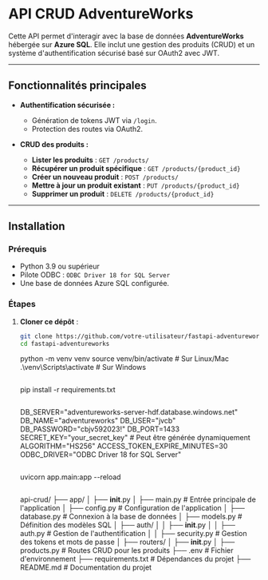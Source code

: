 # **API CRUD AdventureWorks**

Cette API permet d'interagir avec la base de données **AdventureWorks** hébergée sur **Azure SQL**. Elle inclut une gestion des produits (CRUD) et un système d'authentification sécurisé basé sur OAuth2 avec JWT.

---

## **Fonctionnalités principales**

- **Authentification sécurisée :**
  - Génération de tokens JWT via `/login`.
  - Protection des routes via OAuth2.

- **CRUD des produits :**
  - **Lister les produits** : `GET /products/`
  - **Récupérer un produit spécifique** : `GET /products/{product_id}`
  - **Créer un nouveau produit** : `POST /products/`
  - **Mettre à jour un produit existant** : `PUT /products/{product_id}`
  - **Supprimer un produit** : `DELETE /products/{product_id}`

---

## **Installation**

### **Prérequis**
- Python 3.9 ou supérieur
- Pilote ODBC : `ODBC Driver 18 for SQL Server`
- Une base de données Azure SQL configurée.

### **Étapes**
1. **Cloner ce dépôt** :
   ```bash
   git clone https://github.com/votre-utilisateur/fastapi-adventureworks.git
   cd fastapi-adventureworks

   ```
   python -m venv venv
   source venv/bin/activate  # Sur Linux/Mac
   .\\venv\\Scripts\\activate   # Sur Windows
   ```

   ```
   pip install -r requirements.txt
   ```

   ```
   DB_SERVER="adventureworks-server-hdf.database.windows.net"
   DB_NAME="adventureworks"
   DB_USER="jvcb"
   DB_PASSWORD="cbjv592023!"
   DB_PORT=1433
   SECRET_KEY="your_secret_key"  # Peut être générée dynamiquement
   ALGORITHM="HS256"
   ACCESS_TOKEN_EXPIRE_MINUTES=30
   ODBC_DRIVER="ODBC Driver 18 for SQL Server"
   ```
   ```
   uvicorn app.main:app --reload
   ```

   ```
      api-crud/
   ├── app/
   │   ├── __init__.py
   │   ├── main.py              # Entrée principale de l'application
   │   ├── config.py            # Configuration de l'application
   │   ├── database.py          # Connexion à la base de données
   │   ├── models.py            # Définition des modèles SQL
   │   ├── auth/
   │   │   ├── __init__.py
   │   │   ├── auth.py          # Gestion de l'authentification
   │   │   ├── security.py      # Gestion des tokens et mots de passe
   │   ├── routers/
   │       ├── __init__.py
   │       ├── products.py      # Routes CRUD pour les produits
   ├── .env                     # Fichier d'environnement
   ├── requirements.txt         # Dépendances du projet
   ├── README.md                # Documentation du projet
   ```